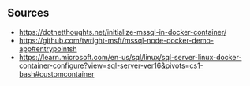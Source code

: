 ## Sources
- https://dotnetthoughts.net/initialize-mssql-in-docker-container/
- https://github.com/twright-msft/mssql-node-docker-demo-app#entrypointsh
- https://learn.microsoft.com/en-us/sql/linux/sql-server-linux-docker-container-configure?view=sql-server-ver16&pivots=cs1-bash#customcontainer